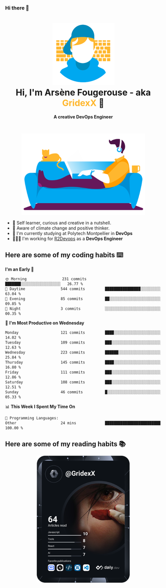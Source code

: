 ### Hi there 👋

<!--
**GridexX/gridexx** is a ✨ _special_ ✨ repository because its `README.md` (this file) appears on your GitHub profile.

Here are some ideas to get you started:

- 🔭 I’m currently working on ...
- 🌱 I’m currently learning ...
- 👯 I’m looking to collaborate on ...
- 🤔 I’m looking for help with ...
- 💬 Ask me about ...
- 📫 How to reach me: ...
- 😄 Pronouns: ...
- ⚡ Fun fact: ...
-->


<!-- Header -->
<h1 align="center">
  <img src="./images/user_profile.png" width="200">
  <br>
  Hi, I'm Arsène Fougerouse - aka <span style="color:#ffb72e">GridexX</span> 👋
</h1>


<p align="center">
  <b>A creative DevOps Engineer </b>
</p>
<br/>
<p align="center">
  <img src="./images/man_couch.png" width="400">
</p>

- 🎨 Self learner, curious and creative in a nutshell. 
- 🌱 Aware of climate change and positive thinker.
- 📕 I'm currently studying at Polytech Montpellier in **DevOps**
- 👨🏻‍💻 I'm working for [R2Devops](https://r2devops.io) as a **DevOps Engineer**


## Here are some of my coding habits ⌨️

<!-- Add a section about tech and Ops stack
  Like this one : https://github.com/Xanthus58#-tech-stack
-->
<!--START_SECTION:waka-->
**I'm an Early 🐤** 

```text
🌞 Morning                231 commits         ███████░░░░░░░░░░░░░░░░░░   26.77 % 
🌆 Daytime                544 commits         ████████████████░░░░░░░░░   63.04 % 
🌃 Evening                85 commits          ██░░░░░░░░░░░░░░░░░░░░░░░   09.85 % 
🌙 Night                  3 commits           ░░░░░░░░░░░░░░░░░░░░░░░░░   00.35 % 
```
📅 **I'm Most Productive on Wednesday** 

```text
Monday                   121 commits         ████░░░░░░░░░░░░░░░░░░░░░   14.02 % 
Tuesday                  109 commits         ███░░░░░░░░░░░░░░░░░░░░░░   12.63 % 
Wednesday                223 commits         ██████░░░░░░░░░░░░░░░░░░░   25.84 % 
Thursday                 145 commits         ████░░░░░░░░░░░░░░░░░░░░░   16.80 % 
Friday                   111 commits         ███░░░░░░░░░░░░░░░░░░░░░░   12.86 % 
Saturday                 108 commits         ███░░░░░░░░░░░░░░░░░░░░░░   12.51 % 
Sunday                   46 commits          █░░░░░░░░░░░░░░░░░░░░░░░░   05.33 % 
```


📊 **This Week I Spent My Time On** 

```text
💬 Programming Languages: 
Other                    24 mins             █████████████████████████   100.00 % 
```


<!--END_SECTION:waka-->

## Here are some of my reading habits 📚
<div  align="center">
  <img src="./images/devcard.svg" width="300">
</div>
